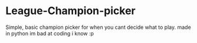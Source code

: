 # League-Champion-picker
Simple, basic champion picker for when you cant decide what to play.
made in python
im bad at coding i know :p
